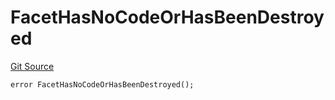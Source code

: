 # FacetHasNoCodeOrHasBeenDestroyed
[Git Source](https://github.com/thrackle-io/tron/blob/16aa388bf7edf8163f2f93600ba5d420a17a40c0/src/protocol/economic/ruleProcessor/RuleProcessorDiamond.sol)


```solidity
error FacetHasNoCodeOrHasBeenDestroyed();
```

